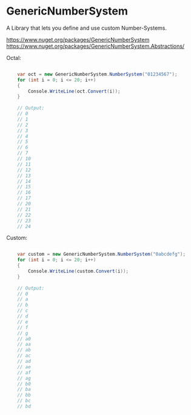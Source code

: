 # GenericNumberSystem
A Library that lets you define and use custom Number-Systems.

https://www.nuget.org/packages/GenericNumberSystem
https://www.nuget.org/packages/GenericNumberSystem.Abstractions/

Octal:

``` csharp 

	var oct = new GenericNumberSystem.NumberSystem("01234567");
	for (int i = 0; i <= 20; i++)
	{
		Console.WriteLine(oct.Convert(i));
	}
	
	// Output:
	// 0
    // 1
    // 2
    // 3
    // 4
    // 5
    // 6
    // 7
    // 10
    // 11
    // 12
    // 13
    // 14
    // 15
    // 16
    // 17
    // 20
    // 21
    // 22
    // 23
    // 24
```

Custom:

``` csharp 

	var custom = new GenericNumberSystem.NumberSystem("0abcdefg");
	for (int i = 0; i <= 20; i++)
	{
		Console.WriteLine(custom.Convert(i));
	}
	
	// Output:
	// 0
    // a
    // b
    // c
    // d
    // e
    // f
    // g
    // a0
    // aa
    // ab
    // ac
    // ad
    // ae
    // af
    // ag
    // b0
    // ba
    // bb
    // bc
    // bd

```
